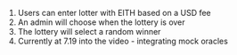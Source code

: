 1. Users can enter lotter with EITH based on a USD fee
2. An admin will choose when the lottery is over
3. The lottery will select a random winner
4. Currently at 7.19 into the video - integrating mock oracles
